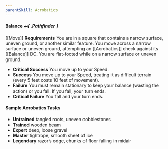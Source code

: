 ```yaml
---
parentSkill: Acrobatics
---
```


#### Balance *⬻{ .Pathfinder }*
[[Move]]
**Requirements** You are in a square that contains a narrow surface, uneven ground, or another similar feature.
You move across a narrow surface or uneven ground, attempting an [[Acrobatics]] check against its [[Balance]] DC. You are flat-footed while on a narrow surface or uneven ground.
- **Critical Success** You move up to your Speed.
- **Success** You move up to your Speed, treating it as difficult terrain (every 5 feet costs 10 feet of movement).
- **Failure** You must remain stationary to keep your balance (wasting the action) or you fall. If you fall, your turn ends.
- **Critical Failure** You fall and your turn ends.

#### Sample Acrobatics Tasks
- **Untrained** tangled roots, uneven cobblestones
- **Trained** wooden beam
- **Expert** deep, loose gravel
- **Master** tightrope, smooth sheet of ice
- **Legendary** razor’s edge, chunks of floor falling in midair
